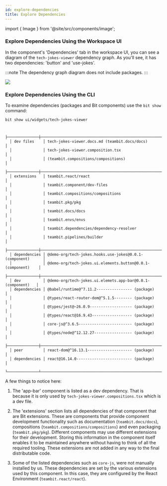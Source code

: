 ```yaml
---
id: explore-dependencies
title: Explore Dependencies
---
```


import { Image } from '@site/src/components/image';

### Explore Dependencies Using the Workspace UI

In the component's 'Dependencies' tab in the workspace UI, you can see a diagram of the `tech-jokes-viewer` dependency graph. As you'll see, it has two dependencies: 'button' and 'use-jokes'.

:::note 
The dependency graph diagram does not include packages.
:::

<Image src="/img/explore_deps_2.png" />

### Explore Dependencies Using the CLI

To examine dependencies (packages and Bit components) use the `bit show` command:

```shell
bit show ui/widgets/tech-jokes-viewer
```

```shell {16,17,19}

  ├──────────────┼──────────────────────────────────────────────────────────────┤
  │ dev files    │ tech-jokes-viewer.docs.md (teambit.docs/docs)                │
  │              │ tech-jokes-viewer.composition.tsx                            │
  │              │ (teambit.compositions/compositions)                          │
  ├──────────────┼──────────────────────────────────────────────────────────────┤
  │ extensions   │ teambit.react/react                                          │
  │              │ teambit.component/dev-files                                  │
  │              │ teambit.compositions/compositions                            │
  │              │ teambit.pkg/pkg                                              │
  │              │ teambit.docs/docs                                            │
  │              │ teambit.envs/envs                                            │
  │              │ teambit.dependencies/dependency-resolver                     │
  │              │ teambit.pipelines/builder                                    │
  ├──────────────┼──────────────────────────────────────────────────────────────┤
  │ dependencies │ @demo-org/tech-jokes.hooks.use-jokes@0.0.1- (component)      │
  │              │ @demo-org/tech-jokes.ui.elements.button@0.0.1-(component)    │
  ├──────────────┼──────────────────────────────────────────────────────────────┤
  │ dev          │ @demo-org/tech-jokes.ui.elemets.app-bar@0.0.1- (component)   │
  │ dependencies │ @babel/runtime@^7.11.2---------------- (package)             │
  │              │ @types/react-router-dom@^5.1.5-------- (package)             │
  │              │ @types/jest@~26.0.9------------------- (package)             │
  │              │ @types/react@16.9.43------------------ (package)             │
  │              │ core-js@^3.6.5------------------------ (package)             │
  │              │ @types/node@^12.12.27----------------- (package)             │
  ├──────────────┼──────────────────────────────────────────────────────────────┤
  │ peer         │ react-dom@^16.13.1-------------------- (package)             │
  │ dependencies │ react@16.14.0------------------------- (package)             │
  └──────────────┴──────────────────────────────────────────────────────────────┘
```

A few things to notice here:

1. The 'app-bar' component is listed as a dev dependency. That is because it is only used by `tech-jokes-viewer.compositions.tsx` which is a dev file.

2. The 'extensions' section lists all dependencies of that component that are Bit extensions.
   These are components that provide component development functionality such as documentation (`teambit.docs/docs`), compositions (`teambit.compositions/compositions`) and even packaging (`teambit.pkg/pkg`).
   Different components may use different extensions for their development. Storing this information in the component itself enables it to be maintained anywhere without having to think of all the required tooling.
   These extensions are not added in any way to the final distributable code.

3. Some of the listed dependencies such as `core-js`, were not manually installed by us. These dependencies are set by the various extensions used by this component. In this case, they are configured by the React Environment (`teambit.react/react`).
